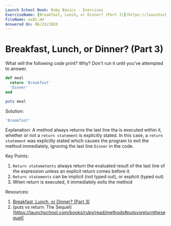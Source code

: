 ```yaml
---
Launch School Book: Ruby Basics - Exercises
ExerciseName: [Breakfast, Lunch, or Dinner? (Part 3)](https://launchschool.com/exercises/c726fb0c)
FileName: ex01.md
Answered On: 06/23/2020
---
```


# Breakfast, Lunch, or Dinner? (Part 3)

What will the following code print? Why? Don't run it until you've attempted 
to answer.

```ruby
def meal
  return 'Breakfast'
  'Dinner'
end

puts meal
```


Solution:
```ruby
'Breakfast'
```

Explanation: 
A method always returns the last line tha is executed within it, whether or not 
a `return statement` is explicitly stated. In this case, a `return statement`
was explicitly stated which causes the program to exit the method immediately,
ignoring the last line `Dinner` in the code.

Key Points:
1. `Return statemetents` always return the evaluated result of the last line of the expression unless an explicit return comes before it.
2. `Return statements` can be implicit (not typed out), or explicit (typed out)
3. When return is executed, it immediately exits the method

Resources:

1. [Breakfast, Lunch, or Dinner? (Part 3)](https://launchschool.com/exercises/c726fb0c)
2. (puts vs return: The Sequel)[https://launchschool.com/books/ruby/read/methods#putsvsreturnthesequel]
